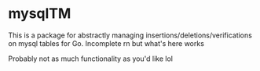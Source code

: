# mysqlTM
This is a package for abstractly managing insertions/deletions/verifications on mysql tables for Go.
Incomplete rn but what's here works

Probably not as much functionality as you'd like lol
